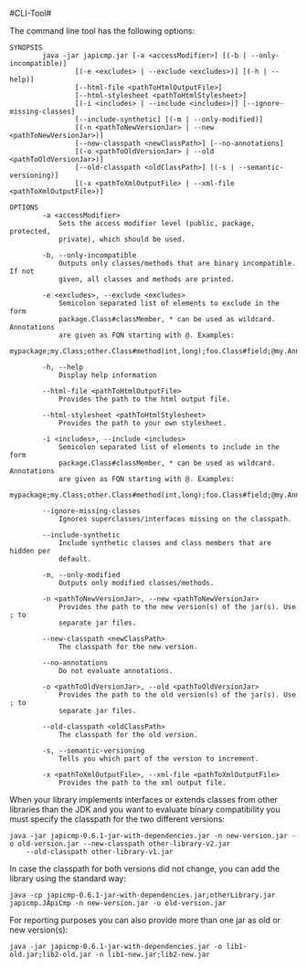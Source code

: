 #CLI-Tool#

The command line tool has the following options:

```
SYNOPSIS
        java -jar japicmp.jar [-a <accessModifier>] [(-b | --only-incompatible)]
                [(-e <excludes> | --exclude <excludes>)] [(-h | --help)]
                [--html-file <pathToHtmlOutputFile>]
                [--html-stylesheet <pathToHtmlStylesheet>]
                [(-i <includes> | --include <includes>)] [--ignore-missing-classes]
                [--include-synthetic] [(-m | --only-modified)]
                [(-n <pathToNewVersionJar> | --new <pathToNewVersionJar>)]
                [--new-classpath <newClassPath>] [--no-annotations]
                [(-o <pathToOldVersionJar> | --old <pathToOldVersionJar>)]
                [--old-classpath <oldClassPath>] [(-s | --semantic-versioning)]
                [(-x <pathToXmlOutputFile> | --xml-file <pathToXmlOutputFile>)]

OPTIONS
        -a <accessModifier>
            Sets the access modifier level (public, package, protected,
            private), which should be used.

        -b, --only-incompatible
            Outputs only classes/methods that are binary incompatible. If not
            given, all classes and methods are printed.

        -e <excludes>, --exclude <excludes>
            Semicolon separated list of elements to exclude in the form
            package.Class#classMember, * can be used as wildcard. Annotations
            are given as FQN starting with @. Examples:
            mypackage;my.Class;other.Class#method(int,long);foo.Class#field;@my.Annotation.

        -h, --help
            Display help information

        --html-file <pathToHtmlOutputFile>
            Provides the path to the html output file.

        --html-stylesheet <pathToHtmlStylesheet>
            Provides the path to your own stylesheet.

        -i <includes>, --include <includes>
            Semicolon separated list of elements to include in the form
            package.Class#classMember, * can be used as wildcard. Annotations
            are given as FQN starting with @. Examples:
            mypackage;my.Class;other.Class#method(int,long);foo.Class#field;@my.Annotation.

        --ignore-missing-classes
            Ignores superclasses/interfaces missing on the classpath.

        --include-synthetic
            Include synthetic classes and class members that are hidden per
            default.

        -m, --only-modified
            Outputs only modified classes/methods.

        -n <pathToNewVersionJar>, --new <pathToNewVersionJar>
            Provides the path to the new version(s) of the jar(s). Use ; to
            separate jar files.

        --new-classpath <newClassPath>
            The classpath for the new version.

        --no-annotations
            Do not evaluate annotations.

        -o <pathToOldVersionJar>, --old <pathToOldVersionJar>
            Provides the path to the old version(s) of the jar(s). Use ; to
            separate jar files.

        --old-classpath <oldClassPath>
            The classpath for the old version.

        -s, --semantic-versioning
            Tells you which part of the version to increment.

        -x <pathToXmlOutputFile>, --xml-file <pathToXmlOutputFile>
            Provides the path to the xml output file.

```

When your library implements interfaces or extends classes from other libraries than the JDK and you want to evaluate binary
compatibility you must specify the classpath for the two different versions:

    java -jar japicmp-0.6.1-jar-with-dependencies.jar -n new-version.jar -o old-version.jar --new-classpath other-library-v2.jar
        --old-classpath other-library-v1.jar

In case the classpath for both versions did not change, you can add the library using the standard way:

	java -cp japicmp-0.6.1-jar-with-dependencies.jar;otherLibrary.jar japicmp.JApiCmp -n new-version.jar -o old-version.jar

For reporting purposes you can also provide more than one jar as old or new version(s):

	java -jar japicmp-0.6.1-jar-with-dependencies.jar -o lib1-old.jar;lib2-old.jar -n lib1-new.jar;lib2-new.jar
